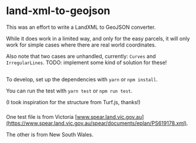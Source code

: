 # land-xml-to-geojson

This was an effort to write a LandXML to GeoJSON converter.

While it does work in a limited way, and only for the easy parcels, it will only work for simple cases where there are real world coordinates.

Also note that two cases are unhandled, currently: `Curves` and `IrregularLines`. TODO: implement some kind of solution for these!

##
To develop, set up the dependencies with `yarn` or `npm install`.

You can run the test with `yarn test` or `npm run test`.

(I took inspiration for the structure from Turf.js, thanks!)

###

One test file is from Victoria [www.spear.land.vic.gov.au](https://www.spear.land.vic.gov.au/spear/documents/eplan/PS619178.xml).

The other is from New South Wales.
